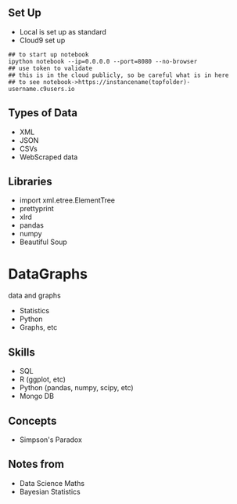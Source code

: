 ## Set Up
- Local is set up as standard
- Cloud9 set up

```
## to start up notebook
ipython notebook --ip=0.0.0.0 --port=8080 --no-browser
## use token to validate
## this is in the cloud publicly, so be careful what is in here
## to see notebook->https://instancename(topfolder)-username.c9users.io
```
## Types of Data
- XML
- JSON
- CSVs
- WebScraped data

## Libraries
- import xml.etree.ElementTree
- prettyprint
- xlrd
- pandas
- numpy
- Beautiful Soup

# DataGraphs
data and graphs

- Statistics
- Python
- Graphs, etc

## Skills

- SQL 
- R (ggplot, etc)
- Python (pandas, numpy, scipy, etc)
- Mongo DB

## Concepts

- Simpson's Paradox 

## Notes from 

- Data Science Maths
- Bayesian Statistics


